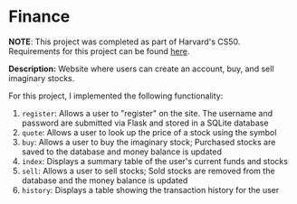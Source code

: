 # Finance
**NOTE**: This project was completed as part of Harvard's CS50. Requirements for this project can be found [here](https://cs50.harvard.edu/x/2023/psets/9/finance/).   

**Description:** Website where users can create an account, buy, and sell imaginary stocks.   

For this project, I implemented the following functionality:

1. `register`: Allows a user to "register" on the site. The username and password are submitted via Flask and stored in a SQLite database
2. `quote`: Allows a user to look up the price of a stock using the symbol
3. `buy`: Allows a user to buy the imaginary stock; Purchased stocks are saved to the database and money balance is updated
4. `index`: Displays a summary table of the user's current funds and stocks
5. `sell`: Allows a user to sell stocks; Sold stocks are removed from the database and the money balance is updated
6. `history`: Displays a table showing the transaction history for the user


